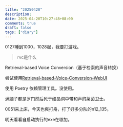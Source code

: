 ```yaml
---
title: "20250420"
description: 
date: 2025-04-20T10:27:48+08:00
comments: true
draft: false
tags: ["diary"]
---
```

0127睡到1000，1028起，我要打游戏。

>rvc是什么

Retrieval-based Voice Conversion（基于检索的声音转换）

尝试使用[Retrieval-based-Voice-Conversion-WebUI
](https://github.com/RVC-Project/Retrieval-based-Voice-Conversion-WebUI)

使用 Poetry 依赖管理工具。没使用。

满脑子都是罗门然后死于结晶洞中带和声的莱茵卫士。

0051来上床，今天也爽打舟，打了好多分队的n12_135。

明天看看自启动执行的exe在哪加。